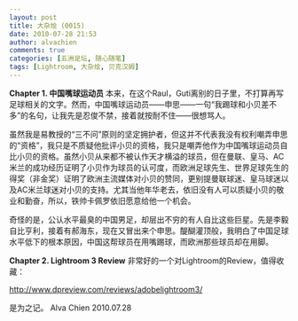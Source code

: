 ```yaml
---
layout: post
title: 大杂烩 (0015)
date: 2010-07-28 21:53
author: alvachien
comments: true
categories: [五洲足坛, 随心随笔]
tags: [Lightroom, 大杂烩, 贝克汉姆]
---
```

**Chapter 1. 中国嘴球运动员**
本来，在这个Raul，Guti离别的日子里，不打算再写足球相关的文字。然而，中国嘴球运动员——申思——一句“我踢球和小贝差不多”的名句，让我先是忍俊不禁，接着就按耐不住——很想骂人。
 
虽然我是易教授的“三不问”原则的坚定拥护者，但这并不代表我没有权利嘲弄申思的“资格”，我只是不质疑他批评小贝的资格，我只是嘲弄他作为中国嘴球运动员自比小贝的资格。虽然小贝从来都不被认作天才横溢的球员，但在曼联、皇马、AC米兰的成功经历证明了小贝作为球员的认可度，而欧洲足球先生、世界足球先生的得奖（非金奖）证明了欧洲主流媒体对小贝的赞同，更别提曼联球迷、皇马球迷以及AC米兰球迷对小贝的支持。尤其当他年华老去，依旧没有人可以质疑小贝的敬业和勤奋，所以，铁帅卡佩罗依旧愿意给他一个机会。
 
奇怪的是，公认水平最臭的中国男足，却层出不穷的有人自比这些巨星。先是李毅自比亨利，接着有郝海东，现在又冒出来个申思。醍醐灌顶般，我明白了中国足球水平低下的根本原因，中国这帮球员在用嘴踢球，而欧洲那些球员却在用脚。
 
**Chapter 2. Lightroom 3 Review**
非常好的一个对Lightroom的Review，值得收藏：

<a href="http://www.dpreview.com/reviews/adobelightroom3/">http://www.dpreview.com/reviews/adobelightroom3/</a>
 
是为之记。
Alva Chien
2010.07.28
